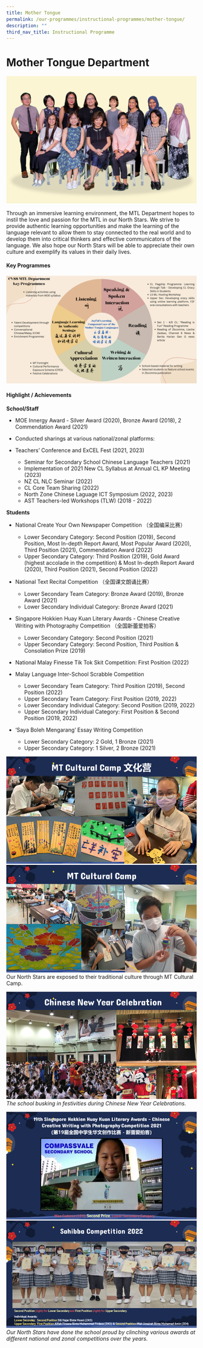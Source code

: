 ```yaml
---
title: Mother Tongue
permalink: /our-programmes/instructional-programmes/mother-tongue/
description: ""
third_nav_title: Instructional Programme
---
```

# Mother Tongue Department
![](/images/mother%20tongue%20(1).jpg)

Through an immersive learning environment, the MTL Department hopes to instil the love and passion for the MTL in our North Stars. We strive to provide authentic learning opportunities and make the learning of the language relevant to allow them to stay connected to the real world and to develop them into critical thinkers and effective communicators of the language. We also hope our North Stars will be able to appreciate their own culture and exemplify its values in their daily lives. 

#### Key Programmes
![](/images/cvss%20mtl%20key%20programmes.png)

#### Highlight / Achievements

**School/Staff**

*   MOE Innergy Award - Silver Award (2020), Bronze Award (2018), 2 Commendation Award (2021)
    
*   Conducted sharings at various national/zonal platforms: 
    
* Teachers’ Conference and ExCEL Fest (2021, 2023)
    * Seminar for Secondary School Chinese Language Teachers (2021)
  * Implementation of 2021 New CL Syllabus at Annual CL KP Meeting (2023)
  * NZ CL NLC Seminar (2022)
  * CL Core Team Sharing (2022)
  * North Zone Chinese Laguage ICT Symposium (2022, 2023)  
  * AST Teachers-led Workshops (TLW) (2018 - 2022)
    
**Students**

*   National Create Your Own Newspaper Competition （全国编采比赛）
    *   Lower Secondary Category: Second Position (2019), Second Position, Most In-depth Report Award, Most Popular Award (2020), Third Position (2021), Commendation Award (2022)
    *   Upper Secondary Category: Third Position (2019), Gold Award (highest accolade in the competition) & Most In-depth Report Award (2020), Third Position (2021), Second Position (2022)
    

*   National Text Recital Competition （全国课文朗诵比赛）    
    *   Lower Secondary Team Category: Bronze Award (2019), Bronze Award (2021)
    *   Lower Secondary Individual Category: Bronze Award (2021)
    
*   Singapore Hokkien Huay Kuan Literary Awards - Chinese Creative Writing with Photography Competition （全国新蕾爱拍客）
    
    *   Lower Secondary Category: Second Position (2021)
    *   Upper Secondary Category: Second Position, Third Position & Consolation Prize (2019)
    

*   National Malay Finesse Tik Tok Skit Competition: First Position (2022)
    
*   Malay Language Inter-School Scrabble Competition
    *   Lower Secondary Team Category: Third Position (2019), Second Position (2022)
    *   Upper Secondary Team Category: First Position (2019, 2022)
    *   Lower Secondary Individual Category: Second Position (2019, 2022)
    *   Upper Secondary Individual Category: First Position & Second Position (2019, 2022)
    
*   ‘Saya Boleh Mengarang’ Essay Writing Competition 
    *   Lower Secondary Category: 2 Gold, 1 Bronze (2021)
    *   Upper Secondary Category: 1 Silver, 2 Bronze (2021)

![](/images/mt%20cultural%20camp_1left.png)
![](/images/mt%20cultural%20camp_2right.png)
Our North Stars are exposed to their traditional culture through MT Cultural Camp.

![](/images/chinesenewyr.png)
*The school busking in festivities during Chinese New Year Celebrations.*

![](/images/cl%20writing%20award.png)
![](/images/ml%20scrabble%20competition.png)
*Our North Stars have done the school proud by clinching various awards at different national and zonal competitions over the years.*